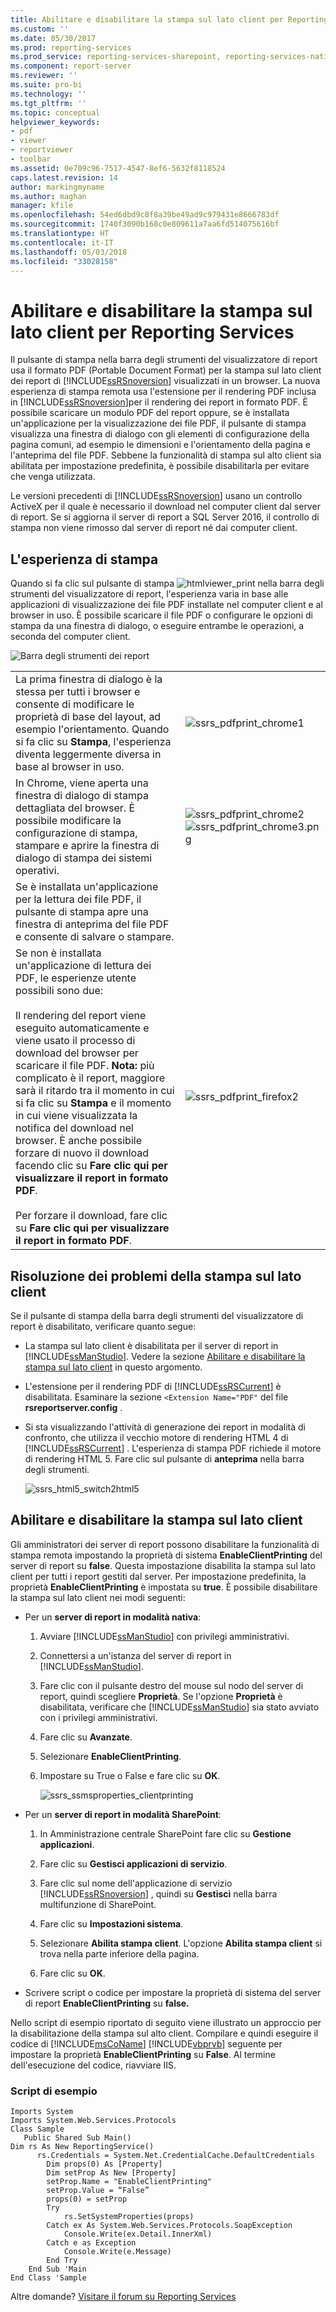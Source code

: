 ```yaml
---
title: Abilitare e disabilitare la stampa sul lato client per Reporting Services | Microsoft Docs
ms.custom: ''
ms.date: 05/30/2017
ms.prod: reporting-services
ms.prod_service: reporting-services-sharepoint, reporting-services-native
ms.component: report-server
ms.reviewer: ''
ms.suite: pro-bi
ms.technology: ''
ms.tgt_pltfrm: ''
ms.topic: conceptual
helpviewer_keywords:
- pdf
- viewer
- reportviewer
- toolbar
ms.assetid: 0e709c96-7517-4547-8ef6-5632f8118524
caps.latest.revision: 14
author: markingmyname
ms.author: maghan
manager: kfile
ms.openlocfilehash: 54ed6dbd9c8f8a39be49ad9c979431e8666783df
ms.sourcegitcommit: 1740f3090b168c0e809611a7aa6fd514075616bf
ms.translationtype: HT
ms.contentlocale: it-IT
ms.lasthandoff: 05/03/2018
ms.locfileid: "33028158"
---
```

# <a name="enable-and-disable-client-side-printing-for-reporting-services"></a>Abilitare e disabilitare la stampa sul lato client per Reporting Services

  Il pulsante di stampa nella barra degli strumenti del visualizzatore di report usa il formato PDF (Portable Document Format) per la stampa sul lato client dei report di [!INCLUDE[ssRSnoversion](../../includes/ssrsnoversion-md.md)] visualizzati in un browser. La nuova esperienza di stampa remota usa l'estensione per il rendering PDF inclusa in [!INCLUDE[ssRSnoversion](../../includes/ssrsnoversion-md.md)]per il rendering dei report in formato PDF. È possibile scaricare un modulo PDF del report oppure, se è installata un'applicazione per la visualizzazione dei file PDF, il pulsante di stampa visualizza una finestra di dialogo con gli elementi di configurazione della pagina comuni, ad esempio le dimensioni e l'orientamento della pagina e l'anteprima del file PDF. Sebbene la funzionalità di stampa sul alto client sia abilitata per impostazione predefinita, è possibile disabilitarla per evitare che venga utilizzata.  
  
 Le versioni precedenti di [!INCLUDE[ssRSnoversion](../../includes/ssrsnoversion-md.md)] usano un controllo ActiveX per il quale è necessario il download nel computer client dal server di report. Se si aggiorna il server di report a SQL Server 2016, il controllo di stampa non viene rimosso dal server di report né dai computer client.  

##  <a name="bkmk_clientside_printexpereince"></a> L'esperienza di stampa  
 Quando si fa clic sul pulsante di stampa ![htmlviewer_print](../../reporting-services/report-server/media/htmlviewer-print.png "htmlviewer_print") nella barra degli strumenti del visualizzatore di report, l'esperienza varia in base alle applicazioni di visualizzazione dei file PDF installate nel computer client e al browser in uso.   È possibile scaricare il file PDF o configurare le opzioni di stampa da una finestra di dialogo, o eseguire entrambe le operazioni, a seconda del computer client.  
  
 ![Barra degli strumenti dei report](../../reporting-services/media/ssrs-htmlviewer-toolbar.png "Barra degli strumenti dei report")  
  
|||  
|-|-|  
|La prima finestra di dialogo è la stessa per tutti i browser e consente di modificare le proprietà di base del layout, ad esempio l'orientamento. Quando si fa clic su **Stampa**, l'esperienza diventa leggermente diversa in base al browser in uso.|![ssrs_pdfprint_chrome1](../../reporting-services/report-server/media/ssrs-pdfprint-chrome1.png "ssrs_pdfprint_chrome1")|  
|In Chrome, viene aperta una finestra di dialogo di stampa dettagliata del browser.   È possibile modificare la configurazione di stampa, stampare e aprire la finestra di dialogo di stampa dei sistemi operativi.|![ssrs_pdfprint_chrome2](../../reporting-services/report-server/media/ssrs-pdfprint-chrome2.png "ssrs_pdfprint_chrome2") ![ssrs_pdfprint_chrome3.png](../../reporting-services/report-server/media/ssrs-pdfprint-chrome3-png.png "ssrs_pdfprint_chrome3.png")|  
|Se è installata un'applicazione per la lettura dei file PDF, il pulsante di stampa apre una finestra di anteprima del file PDF e consente di salvare o stampare.||  
|Se non è installata un'applicazione di lettura dei PDF, le esperienze utente possibili sono due:<br /><br /> Il rendering del report viene eseguito automaticamente e viene usato il processo di download del browser per scaricare il file PDF.   **Nota:** più complicato è il report, maggiore sarà il ritardo tra il momento in cui si fa clic su **Stampa** e il momento in cui viene visualizzata la notifica del download nel browser. È anche possibile forzare di nuovo il download facendo clic su **Fare clic qui per visualizzare il report in formato PDF**.<br /><br /> Per forzare il download, fare clic su **Fare clic qui per visualizzare il report in formato PDF**.|![ssrs_pdfprint_firefox2](../../reporting-services/report-server/media/ssrs-pdfprint-firefox2.png "ssrs_pdfprint_firefox2")|  
  
##  <a name="bkmk_troubleshoot_clientsideprinting"></a> Risoluzione dei problemi della stampa sul lato client  
 Se il pulsante di stampa della barra degli strumenti del visualizzatore di report è disabilitato, verificare quanto segue:  
  
-   La stampa sul lato client è disabilitata per il server di report in [!INCLUDE[ssManStudio](../../includes/ssmanstudio-md.md)]. Vedere la sezione  [Abilitare e disabilitare la stampa sul lato client](#bkmk_enable) in questo argomento.  
  
-   L'estensione per il rendering PDF di [!INCLUDE[ssRSCurrent](../../includes/ssrscurrent-md.md)] è disabilitata. Esaminare la sezione `<Extension Name="PDF"` del file **rsreportserver.config** .  
  
-   Si sta visualizzando l'attività di generazione dei report in modalità di confronto, che utilizza il vecchio motore di rendering HTML 4 di [!INCLUDE[ssRSCurrent](../../includes/ssrscurrent-md.md)] . L'esperienza di stampa PDF richiede il motore di rendering HTML 5.  Fare clic sul pulsante di **anteprima** nella barra degli strumenti.  
  
     ![ssrs_html5_switch2html5](../../reporting-services/report-server/media/ssrs-html5-switch2html5.png "ssrs_html5_switch2html5")  
  
##  <a name="bkmk_enable"></a> Abilitare e disabilitare la stampa sul lato client  
 Gli amministratori dei server di report possono disabilitare la funzionalità di stampa remota impostando la proprietà di sistema **EnableClientPrinting** del server di report su **false**. Questa impostazione disabilita la stampa sul lato client per tutti i report gestiti dal server. Per impostazione predefinita, la proprietà **EnableClientPrinting** è impostata su **true**. È possibile disabilitare la stampa sul lato client nei modi seguenti:  
  
-   Per un **server di report in modalità nativa**:  
  
    1.  Avviare [!INCLUDE[ssManStudio](../../includes/ssmanstudio-md.md)] con privilegi amministrativi.  
  
    2.  Connettersi a un'istanza del server di report in [!INCLUDE[ssManStudio](../../includes/ssmanstudio-md.md)].  
  
    3.  Fare clic con il pulsante destro del mouse sul nodo del server di report, quindi scegliere **Proprietà**. Se l'opzione **Proprietà** è disabilitata, verificare che [!INCLUDE[ssManStudio](../../includes/ssmanstudio-md.md)] sia stato avviato con i privilegi amministrativi.  
  
    4.  Fare clic su **Avanzate**.  
  
    5.  Selezionare **EnableClientPrinting**.  
  
    6.  Impostare su True o False e fare clic su **OK**.  
  
         ![ssrs_ssmsproperties_clientprinting](../../reporting-services/report-server/media/ssrs-ssmsproperties-clientprinting.png "ssrs_ssmsproperties_clientprinting")  
  
-   Per un **server di report in modalità SharePoint**:  
  
    1.  In Amministrazione centrale SharePoint fare clic su **Gestione applicazioni**.  
  
    2.  Fare clic su **Gestisci applicazioni di servizio**.  
  
    3.  Fare clic sul nome dell'applicazione di servizio [!INCLUDE[ssRSnoversion](../../includes/ssrsnoversion-md.md)] , quindi su **Gestisci** nella barra multifunzione di SharePoint.  
  
    4.  Fare clic su **Impostazioni sistema**.  
  
    5.  Selezionare **Abilita stampa client**. L'opzione **Abilita stampa client** si trova nella parte inferiore della pagina.  
  
    6.  Fare clic su **OK**.  
  
-   Scrivere script o codice per impostare la proprietà di sistema del server di report **EnableClientPrinting** su **false.**  
  
 Nello script di esempio riportato di seguito viene illustrato un approccio per la disabilitazione della stampa sul alto client. Compilare e quindi eseguire il codice di [!INCLUDE[msCoName](../../includes/msconame-md.md)] [!INCLUDE[vbprvb](../../includes/vbprvb-md.md)] seguente per impostare la proprietà **EnableClientPrinting** su **False**. Al termine dell'esecuzione del codice, riavviare IIS.  
  
### <a name="sample-script"></a>Script di esempio  
  
```  
Imports System  
Imports System.Web.Services.Protocols  
Class Sample  
   Public Shared Sub Main()  
Dim rs As New ReportingService()  
      rs.Credentials = System.Net.CredentialCache.DefaultCredentials  
        Dim props(0) As [Property]  
        Dim setProp As New [Property]  
        setProp.Name = "EnableClientPrinting"  
        setProp.Value = “False”   
        props(0) = setProp  
        Try  
            rs.SetSystemProperties(props)  
        Catch ex As System.Web.Services.Protocols.SoapException  
            Console.Write(ex.Detail.InnerXml)  
        Catch e as Exception  
            Console.Write(e.Message)  
        End Try  
    End Sub 'Main  
End Class 'Sample  
```

Altre domande? [Visitare il forum su Reporting Services](http://go.microsoft.com/fwlink/?LinkId=620231)

